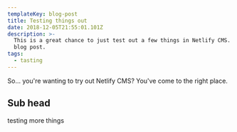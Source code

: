```yaml
---
templateKey: blog-post
title: Testing things out
date: 2018-12-05T21:55:01.101Z
description: >-
  This is a great chance to just test out a few things in Netlify CMS. Here, the
  blog post.
tags:
  - tasting
---
```

So… you're wanting to try out Netlify CMS? You've come to the right place.

## Sub head

testing more things
